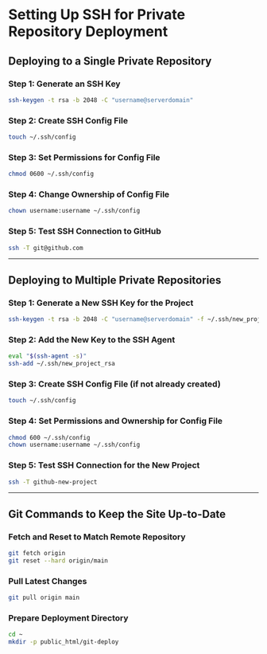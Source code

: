 # Setting Up SSH for Private Repository Deployment

## Deploying to a Single Private Repository

### Step 1: Generate an SSH Key
```bash
ssh-keygen -t rsa -b 2048 -C "username@serverdomain"
```

### Step 2: Create SSH Config File
```bash
touch ~/.ssh/config
```

### Step 3: Set Permissions for Config File
```bash
chmod 0600 ~/.ssh/config
```

### Step 4: Change Ownership of Config File
```bash
chown username:username ~/.ssh/config
```

### Step 5: Test SSH Connection to GitHub
```bash
ssh -T git@github.com
```

---

## Deploying to Multiple Private Repositories

### Step 1: Generate a New SSH Key for the Project
```bash
ssh-keygen -t rsa -b 2048 -C "username@serverdomain" -f ~/.ssh/new_project_rsa
```

### Step 2: Add the New Key to the SSH Agent
```bash
eval "$(ssh-agent -s)"
ssh-add ~/.ssh/new_project_rsa
```

### Step 3: Create SSH Config File (if not already created)
```bash
touch ~/.ssh/config
```

### Step 4: Set Permissions and Ownership for Config File
```bash
chmod 600 ~/.ssh/config
chown username:username ~/.ssh/config
```

### Step 5: Test SSH Connection for the New Project
```bash
ssh -T github-new-project
```

---

## Git Commands to Keep the Site Up-to-Date

### Fetch and Reset to Match Remote Repository
```bash
git fetch origin
git reset --hard origin/main
```

### Pull Latest Changes
```bash
git pull origin main
```

### Prepare Deployment Directory
```bash
cd ~
mkdir -p public_html/git-deploy
```

